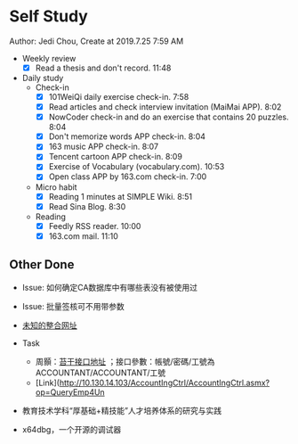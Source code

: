 # Self Study

Author: Jedi Chou, Create at 2019.7.25 7:59 AM

* Weekly review
  -[x] Read a thesis and don't record. 11:48

* Daily study
  * Check-in
    -[x] 101WeiQi daily exercise check-in. 7:58
    -[x] Read articles and check interview invitation (MaiMai APP). 8:02
    -[x] NowCoder check-in and do an exercise that contains 20 puzzles. 8:04
    -[x] Don't memorize words APP check-in. 8:04
    -[x] 163 music APP check-in. 8:07
    -[x] Tencent cartoon APP check-in. 8:09
    -[x] Exercise of Vocabulary (vocabulary.com). 10:53
    -[x] Open class APP by 163.com check-in. 7:00

  * Micro habit
    -[x] Reading 1 minutes at SIMPLE Wiki. 8:51
    -[x] Read Sina Blog. 8:30

  * Reading
    -[x] Feedly RSS reader. 10:00
    -[x] 163.com mail. 11:10

## Other Done

* Issue: 如何确定CA数据库中有哪些表没有被使用过
* Issue: 批量签核可不用带参数
* [未知的整合网址](eisp.idpbg.efoxconn.com)
* Task
  * 周顥：[苔干接口地址](http://10.39.7.37:8000/Info/AccreditInfo.asmx) ；接口參數：帳號/密碼/工號為  ACCOUNTANT/ACCOUNTANT/工號
  * [Link](http://10.130.14.103/AccountIngCtrl/AccountIngCtrl.asmx?op=QueryEmp4Un

* 教育技术学科“厚基础+精技能”人才培养体系的研究与实践
* x64dbg，一个开源的调试器
